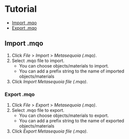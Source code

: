 # Tutorial

* [Import .mqo](#import-mqo)
* [Export .mqo](#export-mqo)


## Import .mqo

1. Click *File* > *Import* > *Metasequoia (.mqo)*.
2. Select .mqo file to import.
   * You can choose objects/materials to import.
   * You can add a prefix string to the name of imported objects/materials
3. Click *Import Metasequoia file (.mqo)*.


### Export .mqo

1. Click *File* > *Export* > *Metasequoia (.mqo)*.
2. Select .mqo file to export.
   * You can choose objects/materials to export.
   * You can add a prefix string to the name of exported objects/materials
3. Click *Export Metasequoia file (.mqo)*.
